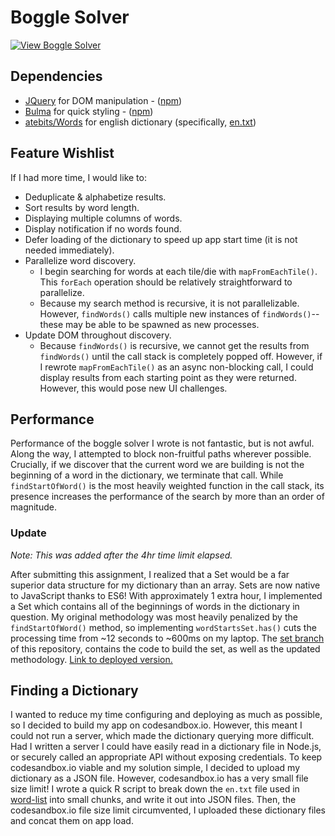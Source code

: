 # Boggle Solver

[![View Boggle Solver](https://codesandbox.io/static/img/play-codesandbox.svg)](https://codesandbox.io/embed/1oy8wlm473?module=%2Fsrc%2Fboggle.js)

## Dependencies

* [JQuery](https://jquery.com) for DOM manipulation - ([npm](https://www.npmjs.com/package/jquery))
* [Bulma](https://bulma.io/) for quick styling - ([npm](https://www.npmjs.com/package/bulma))
* [atebits/Words](https://github.com/atebits/Words) for english dictionary (specifically, [en.txt](https://github.com/atebits/Words/blob/master/Words/en.txt))

## Feature Wishlist

If I had more time, I would like to:

* Deduplicate & alphabetize results.
* Sort results by word length.
* Displaying multiple columns of words.
* Display notification if no words found.
* Defer loading of the dictionary to speed up app start time (it is not needed immediately).
* Parallelize word discovery.
  * I begin searching for words at each tile/die with `mapFromEachTile()`. This `forEach` operation should be relatively straightforward to parallelize.
  * Because my search method is recursive, it is not parallelizable. However, `findWords()` calls multiple new instances of `findWords()`--these may be able to be spawned as new processes.
* Update DOM throughout discovery.
  * Because `findWords()` is recursive, we cannot get the results from `findWords()` until the call stack is completely popped off. However, if I rewrote `mapFromEachTile()` as an async non-blocking call, I could display results from each starting point as they were returned. However, this would pose new UI challenges.

## Performance

Performance of the boggle solver I wrote is not fantastic, but is not awful. Along the way, I attempted to block non-fruitful paths wherever possible. Crucially, if we discover that the current word we are building is not the beginning of a word in the dictionary, we terminate that call. While `findStartOfWord()` is the most heavily weighted function in the call stack, its presence increases the performance of the search by more than an order of magnitude.

### Update

_Note: This was added after the 4hr time limit elapsed._

After submitting this assignment, I realized that a Set would be a far superior data structure for my dictionary than an array. Sets are now native to JavaScript thanks to ES6! With approximately 1 extra hour, I implemented a Set which contains all of the beginnings of words in the dictionary in question. My original methodology was most heavily penalized by the `findStartOfWord()` method, so implementing `wordStartsSet.has()` cuts the processing time from ~12 seconds to ~600ms on my laptop. The [set branch](https://github.com/samhinshaw/boggle_solver/tree/set) of this repository, contains the code to build the set, as well as the updated methodology. [Link to deployed version.](https://codesandbox.io/embed/jjylj251x3?module=%2Fsrc%2Fboggle.js)

## Finding a Dictionary

I wanted to reduce my time configuring and deploying as much as possible, so I decided to build my app on codesandbox.io. However, this meant I could not run a server, which made the dictionary querying more difficult. Had I written a server I could have easily read in a dictionary file in Node.js, or securely called an appropriate API without exposing credentials. To keep codesandbox.io viable and my solution simple, I decided to upload my dictionary as a JSON file. However, codesandbox.io has a very small file size limit! I wrote a quick R script to break down the `en.txt` file used in [word-list](https://www.npmjs.com/package/word-list) into small chunks, and write it out into JSON files. Then, the codesandbox.io file size limit circumvented, I uploaded these dictionary files and concat them on app load.
